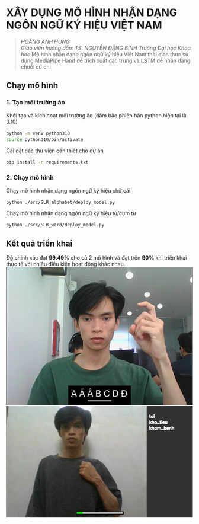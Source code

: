 # XÂY DỤNG MÔ HÌNH NHẬN DẠNG NGÔN NGỮ KÝ HIỆU VIỆT NAM
> *HOÀNG ANH HÙNG*  
> *Giáo viên hướng dẫn: TS. NGUYỄN ĐĂNG BÌNH*
> *Trường Đại học Khoa học*
Mô hình nhận dạng ngôn ngữ ký hiệu Việt Nam thời gian thực sử dụng MediaPipe Hand để trích xuất đặc trưng và LSTM để nhận dạng chuỗi cử chỉ

## Chạy mô hình
### 1. Tạo môi trường ảo

Khởi tạo và kích hoạt môi trường ảo (đảm bảo phiên bản python hiện tại là 3.10)
```bash
python -m venv python310
source python310/bin/activate
```

Cài đặt các thư viện cần thiết cho dự án
```bash
pip install -r requirements.txt
```

### 2. Chạy mô hình

Chạy mô hình nhận dạng ngôn ngữ ký hiệu chữ cái
```bash
python ./src/SLR_alphabet/deploy_model.py
```

Chạy mô hình nhận dạng ngôn ngữ ký hiệu từ/cụm từ
```bash
python ./src/SLR_word/deploy_model.py
```

## Kết quả triển khai
Độ chính xác đạt **99.49%** cho cả 2 mô hình và đạt trên **90%** khi triển khai thực tế với nhiều điều kiện hoạt động khác nhau.
![SLR alphabet](evaluation/test/image_1.png)
![SLR word](evaluation/test/image_2.png)
